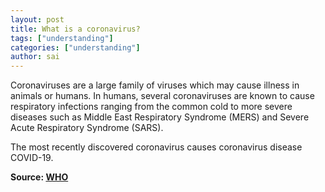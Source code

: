 ```yaml
---
layout: post
title: What is a coronavirus?
tags: ["understanding"]
categories: ["understanding"]
author: sai
---
```


Coronaviruses are a large family of viruses which may cause illness in animals or humans.  In humans, several coronaviruses are known to cause respiratory infections ranging from the common cold to more severe diseases such as Middle East Respiratory Syndrome (MERS) and Severe Acute Respiratory Syndrome (SARS). 

The most recently discovered coronavirus causes coronavirus disease COVID-19.

**Source: [WHO](https://www.who.int/news-room/q-a-detail/q-a-coronaviruses)**